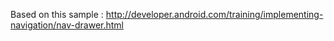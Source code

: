 Based on this sample :
http://developer.android.com/training/implementing-navigation/nav-drawer.html